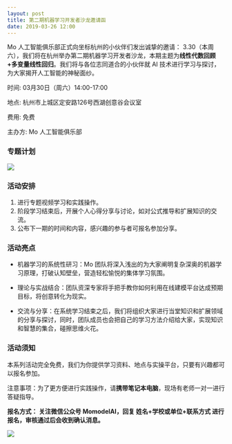 ```yaml
---
layout: post
title: 第二期机器学习开发者沙龙邀请函
date: 2019-03-26 12:00
---
```

Mo 人工智能俱乐部正式向坐标杭州的小伙伴们发出诚挚的邀请：
3.30（本周六），我们将在杭州举办第二期机器学习开发者沙龙，本期主题为**线性代数回顾+多变量线性回归**。我们将与各位志同道合的小伙伴就 AI 技术进行学习与探讨，为大家揭开人工智能的神秘面纱。

时间:  03月30日（周六）14:00-17:00

地点: 杭州市上城区定安路126号西湖创意谷会议室

费用: 免费

主办方:  Mo 人工智能俱乐部

### 专题计划

![](https://ws2.sinaimg.cn/large/006tKfTcgy1g1h9yjljx4j30jy0wctc9.jpg)

### 活动安排
1. 进行专题视频学习和实践操作。
2. 阶段学习结束后，开展个人心得分享与讨论，如对公式推导和扩展知识的交流。
3. 公布下一期的时间和内容，感兴趣的参与者可报名参加分享。
### 活动亮点

- 机器学习的系统性研习：Mo 团队将深入浅出的为大家阐明复杂深奥的机器学习原理，打破认知壁垒，营造轻松愉悦的集体学习氛围。

- 理论与实战结合：团队资深专家将手把手教你如何利用在线建模平台达成预期目标，将创意转化为现实。

- 交流与分享：在系统学习结束之后，我们将组织大家进行当堂知识和扩展领域的分享与探讨，同时，团队成员也会把自己的学习方法介绍给大家，实现知识和智慧的集合，碰擦思维火花。

### 活动须知
本系列活动完全免费，我们为你提供学习资料、地点与实操平台，只要有兴趣都可以报名参加。

注意事项：为了更方便进行实践操作，请**携带笔记本电脑**，现场有老师一对一进行答疑指导。

**报名方式： 关注微信公众号 MomodelAI，回复 姓名+学校或单位+联系方式 进行报名，审核通过后会收到确认消息。**

![](https://ws2.sinaimg.cn/large/006tKfTcgy1g1g8uip6c7j30uy0f0tbu.jpg)
